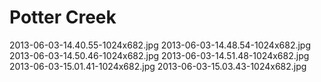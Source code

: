 # Potter Creek

2013-06-03-14.40.55-1024x682.jpg
2013-06-03-14.48.54-1024x682.jpg
2013-06-03-14.50.46-1024x682.jpg
2013-06-03-14.51.48-1024x682.jpg
2013-06-03-15.01.41-1024x682.jpg
2013-06-03-15.03.43-1024x682.jpg

